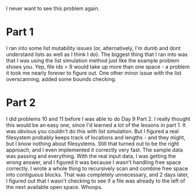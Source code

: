 I never want to see this problem again.

# Part 1

I ran into some list mutability issues (or, alternatively, I'm dumb and dont understand lists as well as I think I do). The biggest thing that I ran into was that I was using the list simulation method just like the example problem shows you. Yep, file ids > 9 would take up more than one space - a problem it took me nearly forever to figure out. One other minor issue with the list overscanning, added some bounds checking.

# Part 2

I did problems 10 and 11 before I was able to do Day 9 Part 2. I really thought this would be an easy one, since I'd learned a lot of the lessons in part 1. It was obvious you couldn't do this with list simulation. But I figured a real filesystem probably keeps track of locations and lengths - and they might, but I know nothing about filesystems. Still that turned out to be the right approach, and I even implemented it correctly very fast. The sample data was passing and everything. With the real input data, I was getting the wrong answer, and I figured it was because I wasn't handling free space correctly. I wrote a whole thing to recursively scan and combine free space into contiguous blocks. That was completely unnecessary, and 2 days later, I figured out that I wasn't checking to see if a file was already to the left of the next available open space. Whoops.

